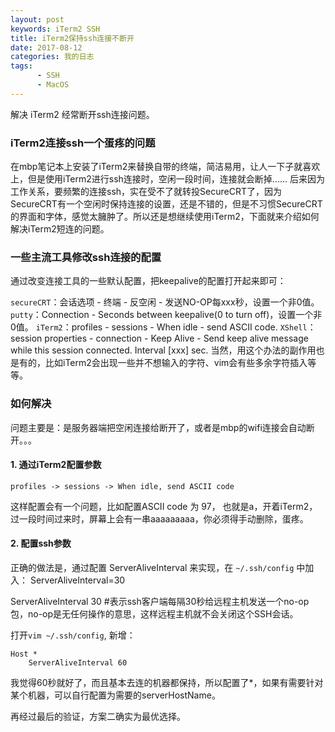 ```yaml
---
layout: post
keywords: iTerm2 SSH
title: iTerm2保持ssh连接不断开
date: 2017-08-12
categories: 我的日志
tags:
      - SSH
      - MacOS
---
```


解决 iTerm2 经常断开ssh连接问题。
### iTerm2连接ssh一个蛋疼的问题
在mbp笔记本上安装了iTerm2来替换自带的终端，简洁易用，让人一下子就喜欢上，但是使用iTerm2进行ssh连接时，空闲一段时间，连接就会断掉...... 后来因为工作关系，要频繁的连接ssh，实在受不了就转投SecureCRT了，因为SecureCRT有一个空闲时保持连接的设置，还是不错的，但是不习惯SecureCRT的界面和字体，感觉太臃肿了。所以还是想继续使用iTerm2，下面就来介绍如何解决iTerm2短连的问题。

<!-- more -->

### 一些主流工具修改ssh连接的配置

通过改变连接工具的一些默认配置，把keepalive的配置打开起来即可：

`secureCRT`：会话选项 - 终端 - 反空闲 - 发送NO-OP每xxx秒，设置一个非0值。
`putty`：Connection - Seconds between keepalive(0 to turn off)，设置一个非0值。
`iTerm2`：profiles - sessions - When idle - send ASCII code.
`XShell`：session properties - connection - Keep Alive - Send keep alive message while this session connected. Interval [xxx] sec.
当然，用这个办法的副作用也是有的，比如iTerm2会出现一些并不想输入的字符、vim会有些多余字符插入等等。

### 如何解决
问题主要是：是服务器端把空闲连接给断开了，或者是mbp的wifi连接会自动断开。。。

#### 1. 通过iTerm2配置参数

`profiles -> sessions -> When idle, send ASCII code`

这样配置会有一个问题，比如配置ASCII code 为 97， 也就是a，开着iTerm2，过一段时间过来时，屏幕上会有一串aaaaaaaaa，你必须得手动删除，蛋疼。


#### 2. 配置ssh参数

正确的做法是，通过配置 ServerAliveInterval 来实现，在 `~/.ssh/config` 中加入： ServerAliveInterval=30
 
ServerAliveInterval 30 #表示ssh客户端每隔30秒给远程主机发送一个no-op包，no-op是无任何操作的意思，这样远程主机就不会关闭这个SSH会话。


打开`vim ~/.ssh/config`, 新增：

```
Host *
    ServerAliveInterval 60
```

我觉得60秒就好了，而且基本去连的机器都保持，所以配置了*，如果有需要针对某个机器，可以自行配置为需要的serverHostName。

再经过最后的验证，方案二确实为最优选择。


